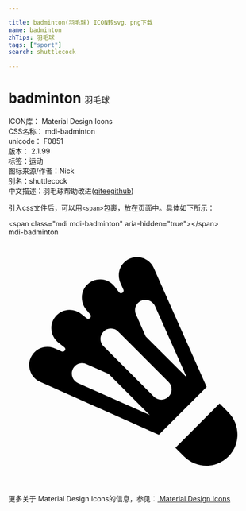 ```yaml
---

title: badminton(羽毛球) ICON转svg、png下载
name: badminton
zhTips: 羽毛球
tags: ["sport"]
search: shuttlecock

---
```


# badminton  <small style="font-size: 60%;font-weight: 100">羽毛球</small>


<div class="detail-page">
<p>
<span>
ICON库：
<span class="badge-secondary badge">Material Design Icons</span> 
</span>
<br/>
<span>
CSS名称：
<span class="badge-secondary badge">mdi-badminton</span> 
</span>
<br/>
<span>
unicode：
<span class="badge-secondary badge">F0851</span> 
<copy-btn content='F0851' btn-title=""></copy-btn>
<copy-btn :content='String.fromCodePoint(parseInt("F0851", 16))' btn-title="复制U"></copy-btn>
</span>
<br/>
<span>
版本：
<span class="badge-secondary badge">2.1.99</span> 
</span><br/><span>标签：<span class="badge-light badge"><router-link to="/tags/sport.html">运动</router-link></span></span>
<br/>
<span>图标来源/作者：<span class="badge-light badge">Nick</span></span> 
<br/>
<span>别名：<span class="badge-light badge">shuttlecock</span></span><br/><span class="zh-detail">中文描述：<span class="badge-primary badge">羽毛球</span><span class="help-link"><span>帮助改进</span>(<a href="https://gitee.com/liuwave/icon-helper/edit/master/json/material/badminton.json" target="_blank" rel="noopener noreferrer">gitee</a><a href="https://github.com/liuwave/icon-helper/edit/master/json/material/badminton.json" target="_blank" rel="noopener noreferrer">github</a></span>)</span><br/>
</p>
</div>
<div class="alert alert-dark">
  <i class="mdi mdi-badminton mdi-48px"></i>
  <i class="mdi mdi-badminton mdi-36px"></i>
  <i class="mdi mdi-badminton mdi-24px"></i>
  <i class="mdi mdi-badminton mdi-18px"></i>
</div>
<div>
  <p>引入css文件后，可以用<code>&lt;span&gt;</code>包裹，放在页面中。具体如下所示：    
  </p>
  <div class="alert alert-primary" style="font-size: 14px">
    &lt;span class="mdi mdi-badminton" aria-hidden="true"&gt;&lt;/span&gt;
    <copy-btn content='<span class="mdi mdi-badminton" aria-hidden="true"></span>'></copy-btn>
  </div>
  <div class="alert alert-secondary">
    <i class="mdi mdi-badminton"
    style="font-size: 24px"
    aria-hidden="true"></i> mdi-badminton
    <copy-btn content="mdi-badminton" btn-title="复制图标名称"></copy-btn>
  </div>
</div>
<div id="svg" class="svg-wrap">
<svg xmlns="http://www.w3.org/2000/svg" viewBox="0 0 24 24"><path d="M12.3,2C11.33,2.03 10.58,2.84 10.61,3.8C10.62,4.04 10.67,4.27 10.77,4.5L11.06,5.14V5.14C11.1,5.27 11.03,5.41 10.89,5.45C10.8,5.5 10.7,5.45 10.63,5.37L10.21,4.82C9.88,4.4 9.38,4.14 8.85,4.13C7.88,4.11 7.08,4.88 7.06,5.84C7.05,6.26 7.19,6.66 7.45,7L7.87,7.5H7.88C7.96,7.63 7.93,7.79 7.82,7.87C7.73,7.94 7.61,7.94 7.53,7.87L7,7.45C6.66,7.19 6.25,7.05 5.84,7.06C4.88,7.08 4.11,7.88 4.13,8.85C4.14,9.38 4.4,9.88 4.82,10.21L5.39,10.65C5.5,10.75 5.5,10.91 5.38,11C5.31,11.07 5.21,11.09 5.12,11.05H5.11L4.5,10.77C4.27,10.68 4.04,10.62 3.8,10.61C2.84,10.58 2.03,11.34 2,12.31C2,13.03 2.4,13.69 3.06,13.97L14.45,19.04L19.04,14.45L13.97,3.06C13.69,2.39 13,1.97 12.3,2M13.13,6.1C13.55,6.09 13.93,6.33 14.09,6.71L17.14,13.55L13.19,9.61L12.26,7.5C11.96,6.87 12.42,6.12 13.13,6.1M9.85,8.85C10.12,8.85 10.37,8.95 10.56,9.15L15.37,13.96C15.77,14.34 15.78,14.97 15.4,15.37C15,15.77 14.38,15.78 13.96,15.37L9.15,10.56C8.75,10.18 8.74,9.54 9.13,9.15C9.32,8.95 9.58,8.85 9.85,8.85M7.13,12.17C7.26,12.17 7.4,12.21 7.5,12.26L9.63,13.2L13.57,17.14L6.71,14.09C5.69,13.65 6.03,12.14 7.13,12.17M20.28,16.04L16.04,20.28L16.89,21.13C17.65,21.88 18.75,22.17 19.78,21.9C20.81,21.62 21.62,20.81 21.9,19.78C22.17,18.75 21.88,17.65 21.13,16.89L20.28,16.04Z" /></svg>
</div>
<detail full-name='mdi-badminton'></detail>
    
<div><p>更多关于 Material Design Icons的信息，参见：<a target="_blank" href="https://iconhelper.cn/material.html"> Material Design Icons</a>
</p></div>
